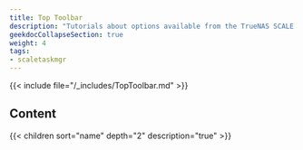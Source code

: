 ```yaml
---
title: Top Toolbar
description: "Tutorials about options available from the TrueNAS SCALE top toolbar."
geekdocCollapseSection: true
weight: 4
tags:
- scaletaskmgr
---
```


{{< include file="/_includes/TopToolbar.md" >}}

## Content

{{< children sort="name" depth="2" description="true" >}}
